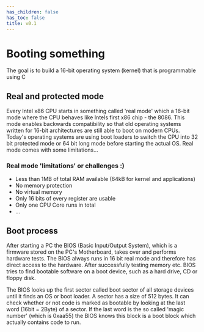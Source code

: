 ```yaml
---
has_children: false
has_toc: false
title: v0.1
---
```


# Booting something

The goal is to build a 16-bit operating system (kernel) that is programmable using C

## Real and protected mode

Every Intel x86 CPU starts in something called 'real mode' which a 16-bit mode where the CPU behaves like Intels first x86 chip - the 8086. This mode enables backwards compatibility so that old operating systems written for 16-bit architectures are still able to boot on modern CPUs. Today's operating systems are using boot loaders to switch the CPU into 32 bit protected mode or 64 bit long mode before starting the actual OS. Real mode comes with some limitations...

### Real mode 'limitations' or challenges :)

* Less than 1MB of total RAM available (64kB for kernel and applications)
* No memory protection
* No virtual memory
* Only 16 bits of every register are usable
* Only one CPU Core runs in total
* ...

## Boot process

After starting a PC the BIOS (Basic Input/Output System), which is a firmware stored on the PC's Motherboard, takes over and performs hardware tests. The BIOS always runs in 16 bit real mode and therefore has direct access to the hardware. After successfully testing memory etc. BIOS tries to find bootable software on a boot device, such as a hard drive, CD or floppy disk.

The BIOS looks up the first sector called boot sector of all storage devices until it finds an OS or boot loader. A sector has a size of 512 bytes. It can check whether or not code is marked as bootable by looking at the last word (16bit = 2Byte) of a sector. If the last word is the so called 'magic number' (which is 0xaa55) the BIOS knows this block is a boot block which actually contains code to run.



